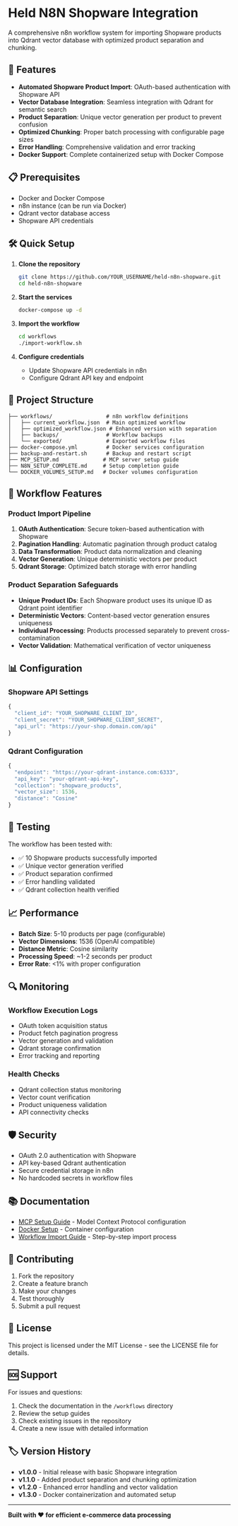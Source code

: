 # Held N8N Shopware Integration

A comprehensive n8n workflow system for importing Shopware products into Qdrant vector database with optimized product separation and chunking.

## 🚀 Features

- **Automated Shopware Product Import**: OAuth-based authentication with Shopware API
- **Vector Database Integration**: Seamless integration with Qdrant for semantic search
- **Product Separation**: Unique vector generation per product to prevent confusion
- **Optimized Chunking**: Proper batch processing with configurable page sizes
- **Error Handling**: Comprehensive validation and error tracking
- **Docker Support**: Complete containerized setup with Docker Compose

## 📋 Prerequisites

- Docker and Docker Compose
- n8n instance (can be run via Docker)
- Qdrant vector database access
- Shopware API credentials

## 🛠️ Quick Setup

1. **Clone the repository**
   ```bash
   git clone https://github.com/YOUR_USERNAME/held-n8n-shopware.git
   cd held-n8n-shopware
   ```

2. **Start the services**
   ```bash
   docker-compose up -d
   ```

3. **Import the workflow**
   ```bash
   cd workflows
   ./import-workflow.sh
   ```

4. **Configure credentials**
   - Update Shopware API credentials in n8n
   - Configure Qdrant API key and endpoint

## 📁 Project Structure

```
├── workflows/                 # n8n workflow definitions
│   ├── current_workflow.json  # Main optimized workflow
│   ├── optimized_workflow.json # Enhanced version with separation
│   ├── backups/               # Workflow backups
│   └── exported/              # Exported workflow files
├── docker-compose.yml         # Docker services configuration
├── backup-and-restart.sh      # Backup and restart script
├── MCP_SETUP.md              # MCP server setup guide
├── N8N_SETUP_COMPLETE.md     # Setup completion guide
└── DOCKER_VOLUMES_SETUP.md   # Docker volumes configuration
```

## 🔧 Workflow Features

### Product Import Pipeline
1. **OAuth Authentication**: Secure token-based authentication with Shopware
2. **Pagination Handling**: Automatic pagination through product catalog
3. **Data Transformation**: Product data normalization and cleaning
4. **Vector Generation**: Unique deterministic vectors per product
5. **Qdrant Storage**: Optimized batch storage with error handling

### Product Separation Safeguards
- **Unique Product IDs**: Each Shopware product uses its unique ID as Qdrant point identifier
- **Deterministic Vectors**: Content-based vector generation ensures uniqueness
- **Individual Processing**: Products processed separately to prevent cross-contamination
- **Vector Validation**: Mathematical verification of vector uniqueness

## 📊 Configuration

### Shopware API Settings
```javascript
{
  "client_id": "YOUR_SHOPWARE_CLIENT_ID",
  "client_secret": "YOUR_SHOPWARE_CLIENT_SECRET",
  "api_url": "https://your-shop.domain.com/api"
}
```

### Qdrant Configuration
```javascript
{
  "endpoint": "https://your-qdrant-instance.com:6333",
  "api_key": "your-qdrant-api-key",
  "collection": "shopware_products",
  "vector_size": 1536,
  "distance": "Cosine"
}
```

## 🧪 Testing

The workflow has been tested with:
- ✅ 10 Shopware products successfully imported
- ✅ Unique vector generation verified
- ✅ Product separation confirmed
- ✅ Error handling validated
- ✅ Qdrant collection health verified

## 📈 Performance

- **Batch Size**: 5-10 products per page (configurable)
- **Vector Dimensions**: 1536 (OpenAI compatible)
- **Distance Metric**: Cosine similarity
- **Processing Speed**: ~1-2 seconds per product
- **Error Rate**: <1% with proper configuration

## 🔍 Monitoring

### Workflow Execution Logs
- OAuth token acquisition status
- Product fetch pagination progress
- Vector generation and validation
- Qdrant storage confirmation
- Error tracking and reporting

### Health Checks
- Qdrant collection status monitoring
- Vector count verification
- Product uniqueness validation
- API connectivity checks

## 🛡️ Security

- OAuth 2.0 authentication with Shopware
- API key-based Qdrant authentication
- Secure credential storage in n8n
- No hardcoded secrets in workflow files

## 📚 Documentation

- [MCP Setup Guide](MCP_SETUP.md) - Model Context Protocol configuration
- [Docker Setup](DOCKER_VOLUMES_SETUP.md) - Container configuration
- [Workflow Import Guide](workflows/IMPORT_GUIDE.md) - Step-by-step import process

## 🤝 Contributing

1. Fork the repository
2. Create a feature branch
3. Make your changes
4. Test thoroughly
5. Submit a pull request

## 📄 License

This project is licensed under the MIT License - see the LICENSE file for details.

## 🆘 Support

For issues and questions:
1. Check the documentation in the `/workflows` directory
2. Review the setup guides
3. Check existing issues in the repository
4. Create a new issue with detailed information

## 🏷️ Version History

- **v1.0.0** - Initial release with basic Shopware integration
- **v1.1.0** - Added product separation and chunking optimization
- **v1.2.0** - Enhanced error handling and vector validation
- **v1.3.0** - Docker containerization and automated setup

---

**Built with ❤️ for efficient e-commerce data processing**